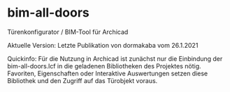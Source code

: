 # bim-all-doors
Türenkonfigurator / BIM-Tool für Archicad

Aktuelle Version:
Letzte Publikation von dormakaba vom 26.1.2021

Quickinfo:
Für die Nutzung in Archicad ist zunächst nur die Einbindung der bim-all-doors.lcf in die geladenen Bibliotheken des Projektes nötig. Favoriten, Eigenschaften oder Interaktive Auswertungen setzen diese Bibliothek und den Zugriff auf das Türobjekt voraus.
